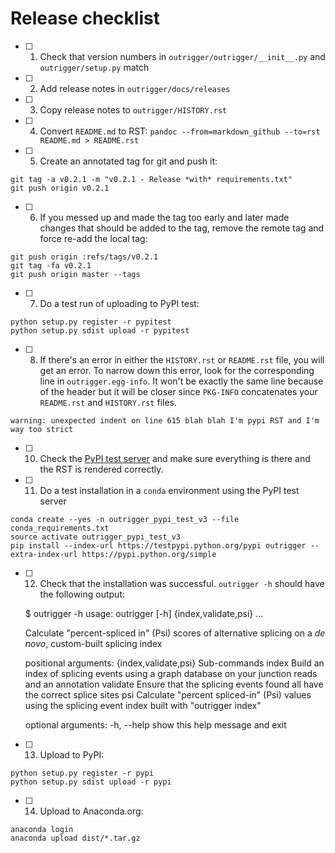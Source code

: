 # Release checklist

- [ ] 1. Check that version numbers in `outrigger/outrigger/__init__.py` and `outrigger/setup.py` match
- [ ] 2. Add release notes in `outrigger/docs/releases`
- [ ] 3. Copy release notes to `outrigger/HISTORY.rst`
- [ ] 4. Convert `README.md` to RST: `pandoc --from=markdown_github --to=rst README.md > README.rst`
- [ ] 5. Create an annotated tag for git and push it:

```
git tag -a v0.2.1 -m "v0.2.1 - Release *with* requirements.txt"
git push origin v0.2.1
```

- [ ] 6. If you messed up and made the tag too early and later made changes that should be added to the tag, remove the remote tag and force re-add the local tag:

```
git push origin :refs/tags/v0.2.1
git tag -fa v0.2.1
git push origin master --tags
```


- [ ] 7. Do a test run of uploading to PyPI test:
```
python setup.py register -r pypitest
python setup.py sdist upload -r pypitest
```

- [ ] 8. If there's an error in either the `HISTORY.rst` or `README.rst` file, you will get an error. To narrow down this error, look for the corresponding line in `outrigger.egg-info`. It won't be exactly the same line because of the header but it will be closer since `PKG-INFO` concatenates your `README.rst` and `HISTORY.rst` files.

```
warning: unexpected indent on line 615 blah blah I'm pypi RST and I'm way too strict
```

- [ ] 10. Check the [PyPI test server](https://testpypi.python.org/pypi) and make sure everything is there and the RST is rendered correctly.
- [ ] 11. Do a test installation in a `conda` environment using the PyPI test server

```
conda create --yes -n outrigger_pypi_test_v3 --file conda_requirements.txt
source activate outrigger_pypi_test_v3
pip install --index-url https://testpypi.python.org/pypi outrigger --extra-index-url https://pypi.python.org/simple
```

- [ ] 12. Check that the installation was successful. `outrigger -h` should have the following output:


    $ outrigger -h
    usage: outrigger [-h] {index,validate,psi} ...

    Calculate "percent-spliced in" (Psi) scores of alternative splicing on a *de
    novo*, custom-built splicing index

    positional arguments:
      {index,validate,psi}  Sub-commands
        index               Build an index of splicing events using a graph
                            database on your junction reads and an annotation
        validate            Ensure that the splicing events found all have the
                            correct splice sites
        psi                 Calculate "percent spliced-in" (Psi) values using the
                            splicing event index built with "outrigger index"

    optional arguments:
      -h, --help            show this help message and exit


- [ ] 13. Upload to PyPI:

```
python setup.py register -r pypi
python setup.py sdist upload -r pypi
```

- [ ] 14. Upload to Anaconda.org:

```
anaconda login
anaconda upload dist/*.tar.gz
```
